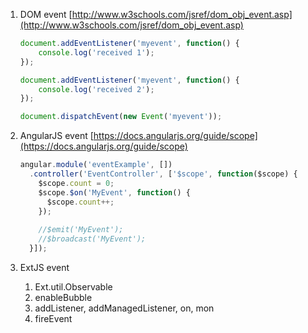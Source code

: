 1. DOM event [http://www.w3schools.com/jsref/dom_obj_event.asp](http://www.w3schools.com/jsref/dom_obj_event.asp)

    ```javascript
    document.addEventListener('myevent', function() {
        console.log('received 1');
    });

    document.addEventListener('myevent', function() {
        console.log('received 2');
    });
    
    document.dispatchEvent(new Event('myevent'));
    ```
        
1. AngularJS event [https://docs.angularjs.org/guide/scope](https://docs.angularjs.org/guide/scope)

    ```javascript
    angular.module('eventExample', [])
      .controller('EventController', ['$scope', function($scope) {
        $scope.count = 0;
        $scope.$on('MyEvent', function() {
          $scope.count++;
        });
          
        //$emit('MyEvent');
        //$broadcast('MyEvent');
      }]);
    ```

1. ExtJS event
    1. Ext.util.Observable
    1. enableBubble
    1. addListener, addManagedListener, on, mon
    1. fireEvent